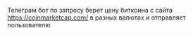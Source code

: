 Телеграм бот по запросу берет цену биткоина с сайта https://coinmarketcap.com/ в разных валютах и отправляет пользователю